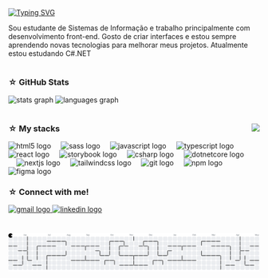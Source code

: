 <a href="https://git.io/typing-svg">
  <img src="https://readme-typing-svg.herokuapp.com?font=Pixelify+Sans&weight=700&size=30&pause=1000&color=6F38F7&width=435&lines=Hello!!+I'm+Duda+%3AD" alt="Typing SVG" />
</a>

<p align="left">
  Sou estudante de Sistemas de Informação e trabalho principalmente com desenvolvimento front-end. Gosto de criar interfaces e estou sempre aprendendo novas tecnologias para melhorar meus projetos. Atualmente estou estudando C#.NET
</p>

#
<h3> ☆ GitHub Stats</h3>
<div align="left">
  <img src="https://github-readme-stats.vercel.app/api?username=dudaomss&hide_title=false&hide_rank=false&show_icons=true&include_all_commits=true&count_private=true&disable_animations=false&theme=midnight-purple&locale=en&hide_border=true&order=1" height="150" alt="stats graph"  />
  <img src="https://github-readme-stats.vercel.app/api/top-langs?username=dudaomss&locale=en&hide_title=false&layout=compact&card_width=320&langs_count=5&theme=midnight-purple&hide_border=true&order=2" height="150" alt="languages graph"  />
</div>

#
<img align="right" height="200" src="https://i.pinimg.com/originals/16/7d/99/167d99e5dc5604b974ef70c159b9681d.gif" />


<div align="left">
<h3> ☆ My stacks</h3>
  <img src="https://cdn.jsdelivr.net/gh/devicons/devicon/icons/html5/html5-original.svg" height="34" alt="html5 logo"  />
  <img width="12" />
  <img src="https://cdn.jsdelivr.net/gh/devicons/devicon/icons/sass/sass-original.svg" height="34" alt="sass logo"  />
  <img width="12" />
  <img src="https://cdn.jsdelivr.net/gh/devicons/devicon/icons/javascript/javascript-original.svg" height="34" alt="javascript logo"  />
  <img width="12" />
  <img src="https://cdn.jsdelivr.net/gh/devicons/devicon/icons/typescript/typescript-original.svg" height="34" alt="typescript logo"  />
  <img width="12" />
  <img src="https://cdn.jsdelivr.net/gh/devicons/devicon/icons/react/react-original.svg" height="34" alt="react logo"  />
  <img width="12" />
  <img src="https://cdn.jsdelivr.net/gh/devicons/devicon/icons/storybook/storybook-original.svg" height="34" alt="storybook logo"  />
  <img width="12" />
  <img src="https://cdn.jsdelivr.net/gh/devicons/devicon/icons/csharp/csharp-original.svg" height="34" alt="csharp logo"  />
  <img width="12" />
  <img src="https://cdn.jsdelivr.net/gh/devicons/devicon/icons/dotnetcore/dotnetcore-original.svg" height="34" alt="dotnetcore logo"  />
  <img width="12" />
  <img src="https://cdn.jsdelivr.net/gh/devicons/devicon/icons/nextjs/nextjs-original.svg" height="34" alt="nextjs logo"  />
  <img width="12" />
  <img src="https://cdn.jsdelivr.net/gh/devicons/devicon/icons/tailwindcss/tailwindcss-original-wordmark.svg" height="34" alt="tailwindcss logo"  />
  <img width="12" />
  <img src="https://cdn.jsdelivr.net/gh/devicons/devicon/icons/git/git-original.svg" height="34" alt="git logo"  />
  <img width="12" />
  <img src="https://cdn.jsdelivr.net/gh/devicons/devicon/icons/npm/npm-original-wordmark.svg" height="34" alt="npm logo"  />
  <img width="12" />
  <img src="https://cdn.jsdelivr.net/gh/devicons/devicon/icons/figma/figma-original.svg" height="34" alt="figma logo"  />
</div>

<div align="left">
<h3> ☆ Connect with me!</h3>
  <a href="mailto:eduardasaleth@gmail.com">
        <img src="https://img.shields.io/static/v1?message=Gmail&logo=gmail&label=&color=D14836&logoColor=white&labelColor=&style=for-the-badge" height="35" alt="gmail logo"  />
    </a>
    <a href="https://www.linkedin.com/in/eduarda-saleth-3a175621a/">
      <img src="https://img.shields.io/static/v1?message=LinkedIn&logo=linkedin&label=&color=0077B5&logoColor=white&labelColor=&style=for-the-badge" height="35" alt="linkedin logo"  />
    </a>
</div>

#

<picture>
  <source media="(prefers-color-scheme: dark)" srcset="https://raw.githubusercontent.com/dudaomss/dudaomss/output/pacman-contribution-graph-dark.svg">
  <source media="(prefers-color-scheme: light)" srcset="https://raw.githubusercontent.com/dudaomss/dudaomss/output/pacman-contribution-graph.svg">
  <img alt="pacman contribution graph" src="https://raw.githubusercontent.com/dudaomss/dudaomss/output/pacman-contribution-graph.svg">
</picture>
